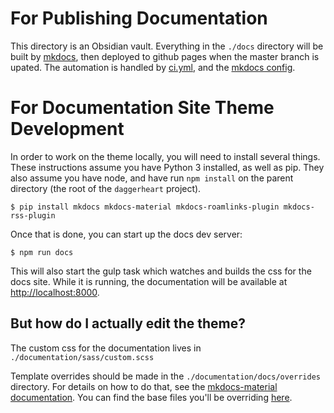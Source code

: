 # For Publishing Documentation

This directory is an Obsidian vault. Everything in the `./docs` directory will be built by [mkdocs](https://www.mkdocs.org/), then deployed to github pages when the master branch is upated. The automation is handled by [ci.yml](../.github/workflows/ci.yml), and the [mkdocs config](../mkdocs.yml).

# For Documentation Site Theme Development

In order to work on the theme locally, you will need to install several things. These instructions assume you have Python 3 installed, as well as pip. They also assume you have node, and have run `npm install` on the parent directory (the root of the `daggerheart` project).

```
$ pip install mkdocs mkdocs-material mkdocs-roamlinks-plugin mkdocs-rss-plugin
```

Once that is done, you can start up the docs dev server:

```
$ npm run docs
```

This will also start the gulp task which watches and builds the css for the docs site. While it is running, the documentation will be available at [http://localhost:8000](http://localhost:8000).

## But how do I actually edit the theme?

The custom css for the documentation lives in  `./documentation/sass/custom.scss`

Template overrides should be made in the `./documentation/docs/overrides` directory. For details on how to do that, see the [mkdocs-material documentation](https://squidfunk.github.io/mkdocs-material/customization/). You can find the base files you'll be overriding [here](https://github.com/squidfunk/mkdocs-material/tree/master/src/templates).

